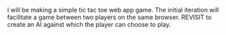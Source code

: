 I will be making a simple tic tac toe web app game. The initial iteration will facilitate a game between two players on the same browser.
REVISIT to create an AI against which the player can choose to play.